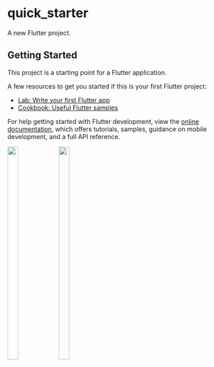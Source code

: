# quick_starter

A new Flutter project.

## Getting Started

This project is a starting point for a Flutter application.

A few resources to get you started if this is your first Flutter project:

- [Lab: Write your first Flutter app](https://docs.flutter.dev/get-started/codelab)
- [Cookbook: Useful Flutter samples](https://docs.flutter.dev/cookbook)

For help getting started with Flutter development, view the
[online documentation](https://docs.flutter.dev/), which offers tutorials,
samples, guidance on mobile development, and a full API reference.
<p>
  <img src="https://github.com/AnjaliPurohit2811/quick_starter/assets/143180602/4a69c21e-d69b-4e3b-a5dd-cff2d2583e3b"height=35% width=22%>
      <img src="https://github.com/AnjaliPurohit2811/quick_starter/assets/143180602/8feb265f-b038-4eb0-85d4-19d25638bf58"height=35% width=22%>
</p>


